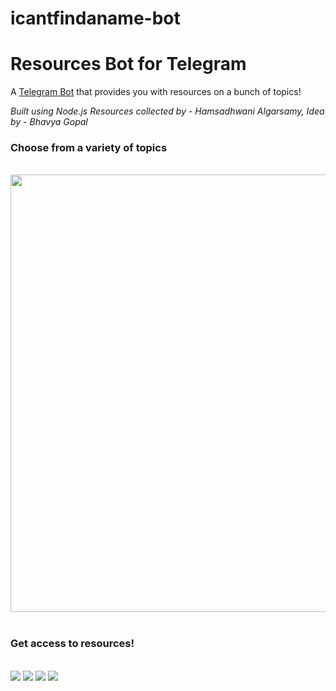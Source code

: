 # icantfindaname-bot
 
<h1> Resources Bot for Telegram</h1>
A <a href="https://t.me/icantfindaname_bot">Telegram Bot</a> that provides you with resources on a bunch of topics!

<i>Built using Node.js</i>
<i> Resources collected by - Hamsadhwani Algarsamy, Idea by - Bhavya Gopal </i>

<h3> Choose from a variety of topics </h3> <br>
<img src="https://github.com/nandiniproothi/icantfindaname-bot/blob/main/img/IMG_6849.PNG" height="700px"> &nbsp;
<br>

<h3> Get access to resources! </h3> <br>
<img src="https://github.com/nandiniproothi/icantfindaname-bot/blob/main/img/IMG_6851.jpg">
<img src="https://github.com/nandiniproothi/icantfindaname-bot/blob/main/img/IMG_6852.jpg">
<img src="https://github.com/nandiniproothi/icantfindaname-bot/blob/main/img/IMG_6854.jpg">
<img src="https://github.com/nandiniproothi/icantfindaname-bot/blob/main/img/IMG_6855.jpg">
